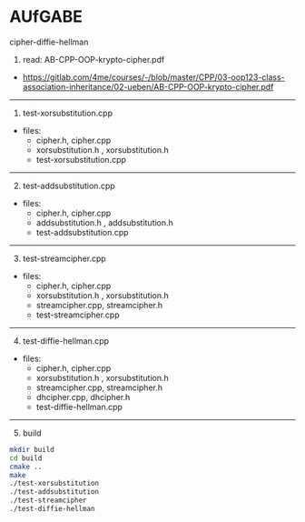 # AUfGABE

cipher-diffie-hellman

<section>

1. read: AB-CPP-OOP-krypto-cipher.pdf

- <https://gitlab.com/4me/courses/-/blob/master/CPP/03-oop123-class-association-inheritance/02-ueben/AB-CPP-OOP-krypto-cipher.pdf>

---

1. test-xorsubstitution.cpp

- files:
  - cipher.h, cipher.cpp
  - xorsubstitution.h , xorsubstitution.h
  - test-xorsubstitution.cpp
  
---

2. test-addsubstitution.cpp

- files:
  - cipher.h, cipher.cpp
  - addsubstitution.h , addsubstitution.h
  - test-addsubstitution.cpp
  
---

3. test-streamcipher.cpp

- files:
  - cipher.h, cipher.cpp
  - xorsubstitution.h , xorsubstitution.h
  - streamcipher.cpp, streamcipher.h
  - test-streamcipher.cpp
  
---

4. test-diffie-hellman.cpp

- files:
  - cipher.h, cipher.cpp
  - xorsubstitution.h , xorsubstitution.h
  - streamcipher.cpp, streamcipher.h
  - dhcipher.cpp, dhcipher.h
  - test-diffie-hellman.cpp
  
---

5. build

``` bash
mkdir build
cd build
cmake ..
make
./test-xorsubstitution
./test-addsubstitution
./test-streamcipher
./test-diffie-hellman
```

</section>
